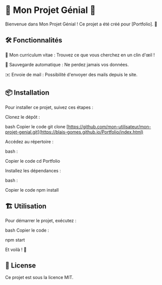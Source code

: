# 🌟 Mon Projet Génial 🌟
Bienvenue dans Mon Projet Génial ! Ce projet a été créé pour [Portfolio]. 🚀

## 🛠️ Fonctionnalités
📃 Mon curriculum vitae : Trouvez ce que vous cherchez en un clin d'œil !

💾 Sauvegarde automatique : Ne perdez jamais vos données.

✉️ Envoie de mail : Possibilité d'envoyer des mails depuis le site.

## 📦 Installation

Pour installer ce projet, suivez ces étapes :

Clonez le dépôt :

bash
Copier le code
git clone [https://github.com/mon-utilisateur/mon-projet-genial.git](https://blais-gomes.github.io/Portfolio/index.html)

Accédez au répertoire :

bash :

Copier le code
cd Portfolio

Installez les dépendances :

bash :

Copier le code
npm install

## 🏗️ Utilisation
Pour démarrer le projet, exécutez :

bash
Copier le code :

npm start

Et voilà ! 🎉

## 📄 License
Ce projet est sous la licence MIT.

